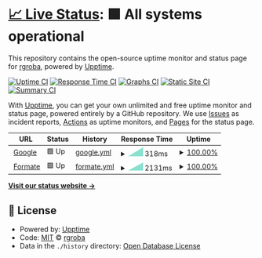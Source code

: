 # [📈 Live Status](https://rgroba.github.io/estado_webs): <!--live status--> **🟩 All systems operational**

This repository contains the open-source uptime monitor and status page for [rgroba](https://rgroba.github.io/estado_webs), powered by [Upptime](https://github.com/upptime/upptime).

[![Uptime CI](https://github.com/rgroba/estado_webs/workflows/Uptime%20CI/badge.svg)](https://github.com/rgroba/estado_webs/actions?query=workflow%3A%22Uptime+CI%22)
[![Response Time CI](https://github.com/rgroba/estado_webs/workflows/Response%20Time%20CI/badge.svg)](https://github.com/rgroba/estado_webs/actions?query=workflow%3A%22Response+Time+CI%22)
[![Graphs CI](https://github.com/rgroba/estado_webs/workflows/Graphs%20CI/badge.svg)](https://github.com/rgroba/estado_webs/actions?query=workflow%3A%22Graphs+CI%22)
[![Static Site CI](https://github.com/rgroba/estado_webs/workflows/Static%20Site%20CI/badge.svg)](https://github.com/rgroba/estado_webs/actions?query=workflow%3A%22Static+Site+CI%22)
[![Summary CI](https://github.com/rgroba/estado_webs/workflows/Summary%20CI/badge.svg)](https://github.com/rgroba/estado_webs/actions?query=workflow%3A%22Summary+CI%22)

With [Upptime](https://upptime.js.org), you can get your own unlimited and free uptime monitor and status page, powered entirely by a GitHub repository. We use [Issues](https://github.com/rgroba/estado_webs/issues) as incident reports, [Actions](https://github.com/rgroba/estado_webs/actions) as uptime monitors, and [Pages](https://rgroba.github.io/estado_webs) for the status page.

<!--start: status pages-->
<!-- This summary is generated by Upptime (https://github.com/upptime/upptime) -->
<!-- Do not edit this manually, your changes will be overwritten -->
<!-- prettier-ignore -->
| URL | Status | History | Response Time | Uptime |
| --- | ------ | ------- | ------------- | ------ |
| <img alt="" src="https://favicons.githubusercontent.com/www.google.com" height="13"> [Google](https://www.google.com) | 🟩 Up | [google.yml](https://github.com/rgroba/estado_webs/commits/HEAD/history/google.yml) | <details><summary><img alt="Response time graph" src="./graphs/google/response-time-week.png" height="20"> 318ms</summary><br><a href="https://rgroba.github.io/estado_webs/history/google"><img alt="Response time 318" src="https://img.shields.io/endpoint?url=https%3A%2F%2Fraw.githubusercontent.com%2Frgroba%2Festado_webs%2FHEAD%2Fapi%2Fgoogle%2Fresponse-time.json"></a><br><a href="https://rgroba.github.io/estado_webs/history/google"><img alt="24-hour response time 318" src="https://img.shields.io/endpoint?url=https%3A%2F%2Fraw.githubusercontent.com%2Frgroba%2Festado_webs%2FHEAD%2Fapi%2Fgoogle%2Fresponse-time-day.json"></a><br><a href="https://rgroba.github.io/estado_webs/history/google"><img alt="7-day response time 318" src="https://img.shields.io/endpoint?url=https%3A%2F%2Fraw.githubusercontent.com%2Frgroba%2Festado_webs%2FHEAD%2Fapi%2Fgoogle%2Fresponse-time-week.json"></a><br><a href="https://rgroba.github.io/estado_webs/history/google"><img alt="30-day response time 318" src="https://img.shields.io/endpoint?url=https%3A%2F%2Fraw.githubusercontent.com%2Frgroba%2Festado_webs%2FHEAD%2Fapi%2Fgoogle%2Fresponse-time-month.json"></a><br><a href="https://rgroba.github.io/estado_webs/history/google"><img alt="1-year response time 318" src="https://img.shields.io/endpoint?url=https%3A%2F%2Fraw.githubusercontent.com%2Frgroba%2Festado_webs%2FHEAD%2Fapi%2Fgoogle%2Fresponse-time-year.json"></a></details> | <details><summary><a href="https://rgroba.github.io/estado_webs/history/google">100.00%</a></summary><a href="https://rgroba.github.io/estado_webs/history/google"><img alt="All-time uptime 100.00%" src="https://img.shields.io/endpoint?url=https%3A%2F%2Fraw.githubusercontent.com%2Frgroba%2Festado_webs%2FHEAD%2Fapi%2Fgoogle%2Fuptime.json"></a><br><a href="https://rgroba.github.io/estado_webs/history/google"><img alt="24-hour uptime 100.00%" src="https://img.shields.io/endpoint?url=https%3A%2F%2Fraw.githubusercontent.com%2Frgroba%2Festado_webs%2FHEAD%2Fapi%2Fgoogle%2Fuptime-day.json"></a><br><a href="https://rgroba.github.io/estado_webs/history/google"><img alt="7-day uptime 100.00%" src="https://img.shields.io/endpoint?url=https%3A%2F%2Fraw.githubusercontent.com%2Frgroba%2Festado_webs%2FHEAD%2Fapi%2Fgoogle%2Fuptime-week.json"></a><br><a href="https://rgroba.github.io/estado_webs/history/google"><img alt="30-day uptime 100.00%" src="https://img.shields.io/endpoint?url=https%3A%2F%2Fraw.githubusercontent.com%2Frgroba%2Festado_webs%2FHEAD%2Fapi%2Fgoogle%2Fuptime-month.json"></a><br><a href="https://rgroba.github.io/estado_webs/history/google"><img alt="1-year uptime 100.00%" src="https://img.shields.io/endpoint?url=https%3A%2F%2Fraw.githubusercontent.com%2Frgroba%2Festado_webs%2FHEAD%2Fapi%2Fgoogle%2Fuptime-year.json"></a></details>
| <img alt="" src="https://favicons.githubusercontent.com/formate.es" height="13"> [Formate](https://formate.es) | 🟩 Up | [formate.yml](https://github.com/rgroba/estado_webs/commits/HEAD/history/formate.yml) | <details><summary><img alt="Response time graph" src="./graphs/formate/response-time-week.png" height="20"> 2131ms</summary><br><a href="https://rgroba.github.io/estado_webs/history/formate"><img alt="Response time 2131" src="https://img.shields.io/endpoint?url=https%3A%2F%2Fraw.githubusercontent.com%2Frgroba%2Festado_webs%2FHEAD%2Fapi%2Fformate%2Fresponse-time.json"></a><br><a href="https://rgroba.github.io/estado_webs/history/formate"><img alt="24-hour response time 2131" src="https://img.shields.io/endpoint?url=https%3A%2F%2Fraw.githubusercontent.com%2Frgroba%2Festado_webs%2FHEAD%2Fapi%2Fformate%2Fresponse-time-day.json"></a><br><a href="https://rgroba.github.io/estado_webs/history/formate"><img alt="7-day response time 2131" src="https://img.shields.io/endpoint?url=https%3A%2F%2Fraw.githubusercontent.com%2Frgroba%2Festado_webs%2FHEAD%2Fapi%2Fformate%2Fresponse-time-week.json"></a><br><a href="https://rgroba.github.io/estado_webs/history/formate"><img alt="30-day response time 2131" src="https://img.shields.io/endpoint?url=https%3A%2F%2Fraw.githubusercontent.com%2Frgroba%2Festado_webs%2FHEAD%2Fapi%2Fformate%2Fresponse-time-month.json"></a><br><a href="https://rgroba.github.io/estado_webs/history/formate"><img alt="1-year response time 2131" src="https://img.shields.io/endpoint?url=https%3A%2F%2Fraw.githubusercontent.com%2Frgroba%2Festado_webs%2FHEAD%2Fapi%2Fformate%2Fresponse-time-year.json"></a></details> | <details><summary><a href="https://rgroba.github.io/estado_webs/history/formate">100.00%</a></summary><a href="https://rgroba.github.io/estado_webs/history/formate"><img alt="All-time uptime 100.00%" src="https://img.shields.io/endpoint?url=https%3A%2F%2Fraw.githubusercontent.com%2Frgroba%2Festado_webs%2FHEAD%2Fapi%2Fformate%2Fuptime.json"></a><br><a href="https://rgroba.github.io/estado_webs/history/formate"><img alt="24-hour uptime 100.00%" src="https://img.shields.io/endpoint?url=https%3A%2F%2Fraw.githubusercontent.com%2Frgroba%2Festado_webs%2FHEAD%2Fapi%2Fformate%2Fuptime-day.json"></a><br><a href="https://rgroba.github.io/estado_webs/history/formate"><img alt="7-day uptime 100.00%" src="https://img.shields.io/endpoint?url=https%3A%2F%2Fraw.githubusercontent.com%2Frgroba%2Festado_webs%2FHEAD%2Fapi%2Fformate%2Fuptime-week.json"></a><br><a href="https://rgroba.github.io/estado_webs/history/formate"><img alt="30-day uptime 100.00%" src="https://img.shields.io/endpoint?url=https%3A%2F%2Fraw.githubusercontent.com%2Frgroba%2Festado_webs%2FHEAD%2Fapi%2Fformate%2Fuptime-month.json"></a><br><a href="https://rgroba.github.io/estado_webs/history/formate"><img alt="1-year uptime 100.00%" src="https://img.shields.io/endpoint?url=https%3A%2F%2Fraw.githubusercontent.com%2Frgroba%2Festado_webs%2FHEAD%2Fapi%2Fformate%2Fuptime-year.json"></a></details>

<!--end: status pages-->

[**Visit our status website →**](https://rgroba.github.io/estado_webs)

## 📄 License

- Powered by: [Upptime](https://github.com/upptime/upptime)
- Code: [MIT](./LICENSE) © [rgroba](https://rgroba.github.io/estado_webs)
- Data in the `./history` directory: [Open Database License](https://opendatacommons.org/licenses/odbl/1-0/)
